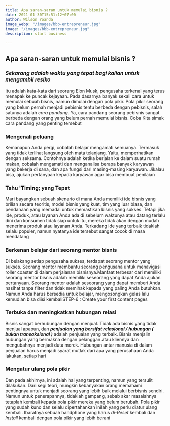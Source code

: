 ```yaml
---
title: Apa saran-saran untuk memulai bisnis ?
date: 2021-01-30T15:51:12+07:00
author: Wilson Yoanda
image_webp: "/images/bbb-entrepreneur.jpg"
image: "/images/bbb-entrepreneur.jpg"
description: start business

---
```

## Apa saran-saran untuk memulai bisnis ?

### **_Sekarang adalah waktu yang tepat bagi kalian untuk mengambil resiko_**

Itu adalah kata-kata dari seorang Elon Musk, pengusaha terkenal yang terus menapak ke puncak kejayaan. Pada dasarnya banyak sekali cara untuk memulai sebuah bisnis, namun dimulai dengan pola pikir. Pola pikir seorang yang belum pernah menjadi pebisnis tentu berbeda dengan pebisnis, salah satunya adalah _cara pandang_. Ya, cara pandang seorang pebisnis sangat berbeda dengan orang yang belum pernah memulai bisnis. Coba Kita simak cara pandang yang penting tersebut

### **Mengenali peluang**

Kemanapun Anda pergi, cobalah belajar mengamati semuanya. Termasuk yang tidak terlihat langsung oleh mata telanjang. Yaitu, memperhatikan dengan seksama. Contohnya adalah ketika berjalan ke dalam suatu rumah makan, cobalah mengamati dan menganalisa berapa banyak karyawan yang bekerja di sana, dan apa fungsi dari masing-masing karyawan. Jikalau bisa, ajukan pertanyaan kepada karyawan agar bisa membuat penilaian

### **Tahu 'Timing; yang Tepat**

Mari bayangkan sebuah skenario di mana Anda memiliki ide bisnis yang brilian secara teoritis, model bisnis yang kuat, tim yang luar biasa, dan pendanaan yang memadai untuk memastikan bisnis yang sukses. Tetapi jika ide, produk, atau layanan Anda ada di sebelum waktunya atau datang terlalu dini dan konsumen tidak siap untuk itu, mereka tidak akan dengan mudah menerima produk atau layanan Anda. Terkadang ide yang terbaik tidaklah selalu populer, namun nyatanya ide tersebut sangat cocok di masa mendatang

### **Berkenan belajar dari seorang mentor bisnis**

Di belakang setiap pengusaha sukses, terdapat seorang mentor yang sukses. Seorang mentor membantu seorang pengusaha untuk menavigasi roller coaster di dalam perjalanan bisnisnya.Manfaat terbesar dari memiliki seorang mentor bisnis adalah memiliki seseorang yang dapat Anda ajukan pertanyaan. Seorang mentor adalah seseorang yang dapat memberi Anda nasihat tanpa filter dan tidak memihak kepada yang paling Anda butuhkan. Namun Anda harus bersedia untuk belajar, mengosongkan gelas lalu kemudian bisa diisi kembaliSTEP-6 : Create your first content pages

### **Terbuka dan meningkatkan hubungan relasi**

Bisnis sangat berhubungan dengan menjual. Tidak ada bisnis yang tidak menjual apapun, dan **_penjualan yang bersifat relasional / hubungan ( bukan transaksional )_** adalah penjualan yang terbaik. Bisnis menjalin hubungan yang bermakna dengan pelanggan atau kliennya dan mengubahnya menjadi duta merek. Hubungan antar manusia di dalam penjualan harus menjadi syarat mutlak dari apa yang perusahaan Anda lakukan, setiap hari

### **Mengatur ulang pola pikir**

Dan pada akhirnya, ini adalah hal yang terpenting, namun yang tersulit dilakukan. Dari segi teori, mungkin kebanyakan orang memahami pentingnya untuk menjadi seorang yang lebih baik melalui berbisnis sendiri. Namun untuk penerapannya, tidaklah gampang, sebab akar masalahnya tetaplah kembali kepada pola pikir mereka yang belum berubah. Pola pikir yang sudah kuno dan selalu dipertahankan inilah yang perlu diatur ulang kembali. Ibaratnya sebuah handphone yang harus _di-Reset_ kembali dan _Install_ kembali dengan pola pikir yang lebih berani